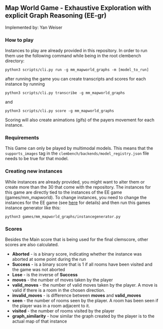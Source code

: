 ## Map World Game - Exhaustive Exploration with explicit Graph Reasoning (EE-gr)

Implemented by: Yan Weiser

### How to play

Instances to play are already provided in this repository. In order to run them use the following command while being in the root clembench directory:

```
python3 scripts/cli.py run -g mm_mapworld_graphs -m [model_to_run]
```
after running the game you can create transcripts and scores for each instance by running 
```
python3 scripts/cli.py transcribe -g mm_mapworld_graphs
```
and 
```
python3 scripts/cli.py score -g mm_mapworld_graphs
```
Scoring will also create animations (gifs) of the payers movement for each instance.

### Requirements

This Game can only be played by multimodal models. This means that the `supports_images` tag in the `clembench/backends/model_registry.json` file needs to be true for that model.

### Creating new instances

While instances are already provided, you might want to alter them or create more than the 30 that come with the repository. The instances for this game are directly tied to the instances of the EE game (games/mm_mapworld). To change instances, you need to change the instances for the EE game (see [here](../mm_mapworld/README.md) for details) and then run this games instance generator like this:
```
python3 games/mm_mapworld_graphs/instancegenerator.py
```

### Scores

Besides the Main score that is being used for the final clemscore, other scores are also calculated.

- **Aborted** - is a binary score, indicating whether the instance was aborted at some point during the run
- **Success** - is a binary score that is 1 if all rooms have been visited and the game was not aborted
- **Lose** - is the inverse of **Success**
- **moves** - the number of moves taken by the player
- **valid_moves** - the number of valid moves taken by the player. A move is valid if there is a room in the chosen direction.
- **invalid_moves** - is difference between **moves** and **valid_moves**
- **seen** - the number of rooms seen by the player. A room has been seen if the player was in a room adjacent to it.
- **visited** - the number of rooms visited by the player
- **graph_similarity** - how similar the graph created by the player is to the actual map of that instance